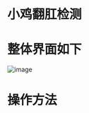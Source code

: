 # 小鸡翻肛检测
# 整体界面如下
![image](https://user-images.githubusercontent.com/52809781/221466130-e35987e6-bc21-4df6-88f1-f8e2c35e7fad.png)
# 操作方法
